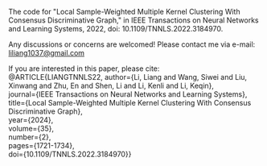 The code for "Local Sample-Weighted Multiple Kernel Clustering With Consensus Discriminative Graph," in IEEE Transactions on Neural Networks and Learning Systems, 2022, doi: 10.1109/TNNLS.2022.3184970.

Any discussions or concerns are welcomed! Please contact me via e-mail: liliang1037@gmail.com

If you are interested in this paper, please cite:  
@ARTICLE{LIANGTNNLS22,
  author={Li, Liang and Wang, Siwei and Liu, Xinwang and Zhu, En and Shen, Li and Li, Kenli and Li, Keqin},  
  journal={IEEE Transactions on Neural Networks and Learning Systems},  
  title={Local Sample-Weighted Multiple Kernel Clustering With Consensus Discriminative Graph},   
  year={2024},  
  volume={35},  
  number={2},  
  pages={1721-1734},  
  doi={10.1109/TNNLS.2022.3184970}}
